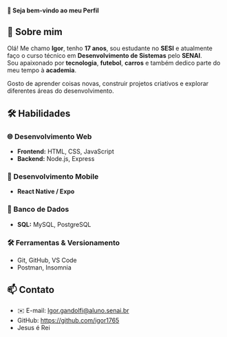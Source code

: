 #### 👋 Seja bem-vindo ao meu Perfil

## 🚀 Sobre mim
Olá! Me chamo **Igor**, tenho **17 anos**, sou estudante no **SESI** e atualmente faço o curso técnico em **Desenvolvimento de Sistemas** pelo **SENAI**.  
Sou apaixonado por **tecnologia**, **futebol**, **carros** e também dedico parte do meu tempo à **academia**.  

Gosto de aprender coisas novas, construir projetos criativos e explorar diferentes áreas do desenvolvimento.

## 🛠️ Habilidades

### 🌐 Desenvolvimento Web
- **Frontend:** HTML, CSS, JavaScript  
- **Backend:** Node.js, Express  

### 📱 Desenvolvimento Mobile
- **React Native / Expo**  

### 💾 Banco de Dados
- **SQL:** MySQL, PostgreSQL  

### 🛠️ Ferramentas & Versionamento
- Git, GitHub, VS Code  
- Postman, Insomnia

## 📫 Contato
- ✉️ E-mail: Igor.gandolfi@aluno.senai.br
- GitHub: https://github.com/igor1765
- Jesus é Rei


